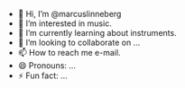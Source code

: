 - 👋 Hi, I’m @marcuslinneberg
- 👀 I’m interested in music.
- 🌱 I’m currently learning about instruments.
- 💞️ I’m looking to collaborate on ...
- 📫 How to reach me e-mail.
- 😄 Pronouns: ...
- ⚡ Fun fact: ...

<!---
marcuslinneberg/marcuslinneberg is a ✨ special ✨ repository because its `README.md` (this file) appears on your GitHub profile.
You can click the Preview link to take a look at your changes.
--->
